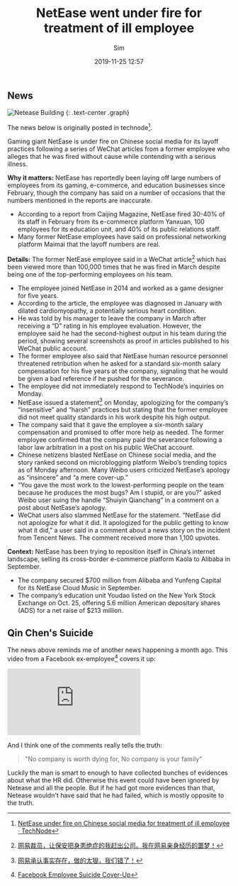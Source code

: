 ﻿---
title: NetEase went under fire for treatment of ill employee
date: 2019-11-25 12:57
author: Sim
tags: Netease, employment
summary: Recently NetEase went under fire for treatment of ill employee
---

## News

![Netease Building](https://static.snorl.ax/graphs/NETEASE.svg)
{: .text-center .graph}

The news below is originally posted in technode[^1].

Gaming giant NetEase is under fire on Chinese social media for its layoff practices following a series of WeChat articles from a former employee who alleges that he was fired without cause while contending with a serious illness.

__Why it matters:__ NetEase has reportedly been laying off large numbers of employees from its gaming, e-commerce, and education businesses since February, though the company has said on a number of occasions that the numbers mentioned in the reports are inaccurate.

* According to a report from Caijing Magazine, NetEase fired 30-40% of its staff in February from its e-commerce platform Yanxuan, 100 employees for its education unit, and 40% of its public relations staff.
* Many former NetEase employees have said on professional networking platform Maimai that the layoff numbers are real.

__Details:__ The former NetEase employee said in a WeChat article[^3] which has been viewed more than 100,000 times that he was fired in March despite being one of the top-performing employees on his team.

* The employee joined NetEase in 2014 and worked as a game designer for five years.
* According to the article, the employee was diagnosed in January with dilated cardiomyopathy, a potentially serious heart condition.
* He was told by his manager to leave the company in March after receiving a “D” rating in his employee evaluation. However, the employee said he had the second-highest output in his team during the period, showing several screenshots as proof in articles published to his WeChat public account.
* The former employee also said that NetEase human resource personnel threatened retribution when he asked for a standard six-month salary compensation for his five years at the company, signaling that he would be given a bad reference if he pushed for the severance.
* The employee did not immediately respond to TechNode’s inquiries on Monday.
* NetEase issued a statement[^4] on Monday, apologizing for the company’s “insensitive” and “harsh” practices but stating that the former employee did not meet quality standards in his work despite his high output.
* The company said that it gave the employee a six-month salary compensation and promised to offer more help as needed. The former employee confirmed that the company paid the severance following a labor law arbitration in a post on his public WeChat account.
* Chinese netizens blasted NetEase on Chinese social media, and the story ranked second on microblogging platform Weibo’s trending topics as of Monday afternoon. Many Weibo users criticized NetEase’s apology as “insincere” and “a mere cover-up.”
* “You gave the most work to the lowest-performing people on the team because he produces the most bugs? Am I stupid, or are you?” asked Weibo user suing the handle “Shuiyin Qianchang” in a comment on a post about NetEase’s apology.
* WeChat users also slammed NetEase for the statement. “NetEase did not apologize for what it did. It apologized for the public getting to know what it did,” a user said in a comment about a news story on the incident from Tencent News. The comment received more than 1,100 upvotes.

__Context:__ NetEase has been trying to reposition itself in China’s internet landscape, selling its cross-border e-commerce platform Kaola to Alibaba in September.

* The company secured $700 million from Alibaba and Yunfeng Capital for its NetEase Cloud Music in September.
* The company’s education unit Youdao listed on the New York Stock Exchange on Oct. 25, offering 5.6 million American depositary shares (ADS) for a net raise of $213 million.

## Qin Chen's Suicide

The news above reminds me of another news happening a month ago.
This video from a Facebook ex-employee[^2] covers it up:

<iframe class="youtube" allow="autoplay; encrypted-media" allowfullscreen="" src="https://www.youtube.com/embed/VbEQriZEfoI" frameborder="0"></iframe>

And I think one of the comments really tells the truth:

> "No company is worth dying for, No company is your family"

Luckily the man is smart to enough to have collected bunches of evidences about what the HR did. Otherwise this event could have been ignored by Netease and all the people. But if he had got more evidences than that, Netease wouldn't have said that he had failed, which is mostly opposite to the truth.

[^1]: [NetEase under fire on Chinese social media for treatment of ill employee · TechNode](https://technode.com/2019/11/25/netease-under-fire-on-chinese-social-media-for-treatment-of-ill-employee/)
[^2]: [Facebook Employee Suicide Cover-Up](https://www.youtube.com/watch?v=VbEQriZEfoI)
[^3]: [网易裁员，让保安把身患绝症的我赶出公司。我在网易亲身经历的噩梦！](https://mp.weixin.qq.com/s/FW7uR5t6UMMxgkCcAvk-MA)
[^4]: [网易承认事实存在，做的太狠，我们错了！](https://mp.weixin.qq.com/s/gOQlC_Loxt7QVWzDiSr7_A)